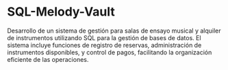 # SQL-Melody-Vault
Desarrollo de un sistema de gestión para salas de ensayo musical y alquiler de instrumentos utilizando SQL para la gestión de bases de datos. El sistema incluye funciones de registro de reservas, administración de instrumentos disponibles, y control de pagos, facilitando la organización eficiente de las operaciones.
